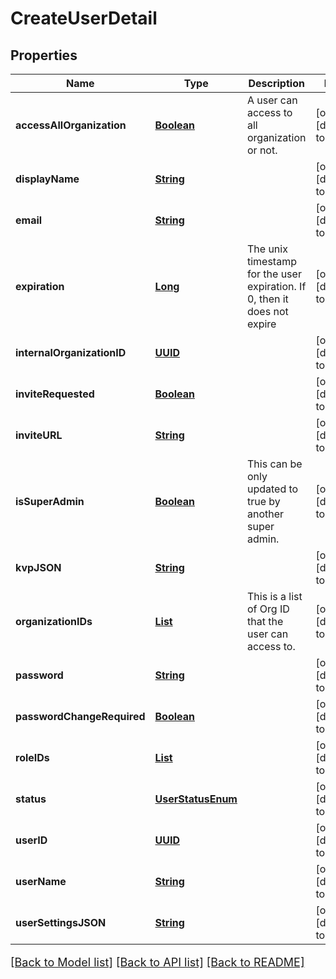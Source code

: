 # CreateUserDetail
## Properties

Name | Type | Description | Notes
------------ | ------------- | ------------- | -------------
**accessAllOrganization** | [**Boolean**](boolean.md) | A user can access to all organization or not. | [optional] [default to null]
**displayName** | [**String**](string.md) |  | [optional] [default to null]
**email** | [**String**](string.md) |  | [optional] [default to null]
**expiration** | [**Long**](long.md) | The unix timestamp for the user expiration. If 0, then it does not expire | [optional] [default to null]
**internalOrganizationID** | [**UUID**](UUID.md) |  | [optional] [default to null]
**inviteRequested** | [**Boolean**](boolean.md) |  | [optional] [default to null]
**inviteURL** | [**String**](string.md) |  | [optional] [default to null]
**isSuperAdmin** | [**Boolean**](boolean.md) | This can be only updated to true by another super admin. | [optional] [default to null]
**kvpJSON** | [**String**](string.md) |  | [optional] [default to null]
**organizationIDs** | [**List**](UUID.md) | This is a list of Org ID that the user can access to. | [optional] [default to null]
**password** | [**String**](string.md) |  | [optional] [default to null]
**passwordChangeRequired** | [**Boolean**](boolean.md) |  | [optional] [default to null]
**roleIDs** | [**List**](UUID.md) |  | [optional] [default to null]
**status** | [**UserStatusEnum**](UserStatusEnum.md) |  | [optional] [default to null]
**userID** | [**UUID**](UUID.md) |  | [optional] [default to null]
**userName** | [**String**](string.md) |  | [optional] [default to null]
**userSettingsJSON** | [**String**](string.md) |  | [optional] [default to null]

[[Back to Model list]](../README.md#documentation-for-models) [[Back to API list]](../README.md#documentation-for-api-endpoints) [[Back to README]](../README.md)

<style>
     p, ul, ol, li { font-size: 18px !important;}
</style>

